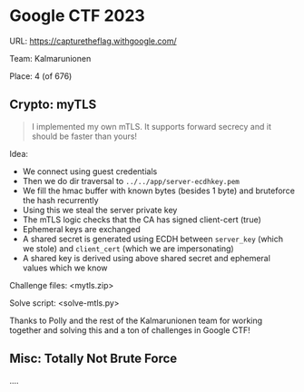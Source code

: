 # Google CTF 2023

URL: https://capturetheflag.withgoogle.com/

Team: Kalmarunionen

Place: 4 (of 676)

## Crypto: myTLS

> I implemented my own mTLS. It supports forward secrecy and it should be faster than yours!

Idea:
 * We connect using guest credentials
 * Then we do dir traversal to `../../app/server-ecdhkey.pem`
 * We fill the hmac buffer with known bytes (besides 1 byte) and bruteforce the hash recurrently
 * Using this we steal the server private key
 * The mTLS logic checks that the CA has signed client-cert (true)
 * Ephemeral keys are exchanged
 * A shared secret is generated using ECDH between `server_key` (which we stole) and `client_cert` (which we are impersonating)
 * A shared key is derived using above shared secret and ephemeral values which we know

Challenge files: <mytls.zip>

Solve script: <solve-mtls.py>

Thanks to Polly and the rest of the Kalmarunionen team for working together and solving this and a ton of challenges in Google CTF!

## Misc: Totally Not Brute Force

....
